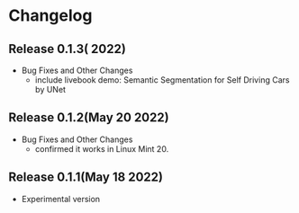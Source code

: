 # Changelog

## Release 0.1.3( 2022)

  * Bug Fixes and Other Changes
    * include livebook demo: Semantic Segmentation for Self Driving Cars by UNet

## Release 0.1.2(May 20 2022)

  * Bug Fixes and Other Changes
    * confirmed it works in Linux Mint 20.

## Release 0.1.1(May 18 2022)

  * Experimental version
